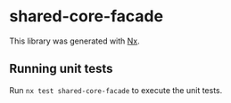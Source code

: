 # shared-core-facade

This library was generated with [Nx](https://nx.dev).

## Running unit tests

Run `nx test shared-core-facade` to execute the unit tests.

